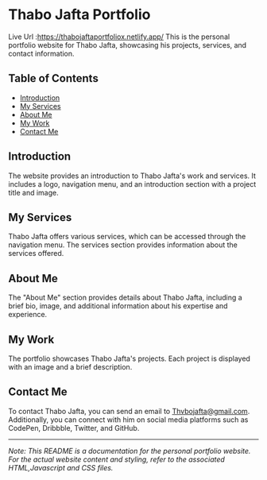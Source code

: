 # Thabo Jafta Portfolio
Live Url :https://thabojaftaportfoliox.netlify.app/
This is the personal portfolio website for Thabo Jafta, showcasing his projects, services, and contact information.


## Table of Contents

- [Introduction](#introduction)
- [My Services](#my-services)
- [About Me](#about-me)
- [My Work](#my-work)
- [Contact Me](#contact-me)

## Introduction

The website provides an introduction to Thabo Jafta's work and services. It includes a logo, navigation menu, and an introduction section with a project title and image.

## My Services

Thabo Jafta offers various services, which can be accessed through the navigation menu. The services section provides information about the services offered.

## About Me

The "About Me" section provides details about Thabo Jafta, including a brief bio, image, and additional information about his expertise and experience.

## My Work

The portfolio showcases Thabo Jafta's projects. Each project is displayed with an image and a brief description.

## Contact Me

To contact Thabo Jafta, you can send an email to [Thvbojafta@gmail.com](mailto:Thvbojafta@gmail.com). Additionally, you can connect with him on social media platforms such as CodePen, Dribbble, Twitter, and GitHub.

---
*Note: This README is a documentation for the personal portfolio website. For the actual website content and styling, refer to the associated HTML,Javascript and CSS files.*
